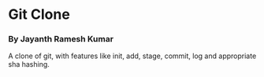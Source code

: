 # Git Clone

### By Jayanth Ramesh Kumar

A clone of git, with features like init, add, stage, commit, log and appropriate sha hashing.
